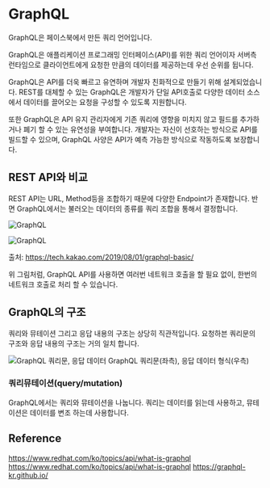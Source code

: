 # GraphQL
GraphQL은 페이스북에서 만든 쿼리 언어입니다.

GraphQL은 애플리케이션 프로그래밍 인터페이스(API)를 위한 쿼리 언어이자 서버측 런타임으로 클라이언트에게 요청한 만큼의 데이터를 제공하는데 우선 순위를 뒵니다.

GraphQL은 API를 더욱 빠르고 유연하며 개발자 친화적으로 만들기 위해 설계되었습니다. REST를 대체할 수 있는 GraphQL은 개발자가 단일 API호출로 다양한 데이터 소스에서 데이터를 끌어오는 요청을 구성할 수 있도록 지원합니다.

또한 GraphQL은 API 유지 관리자에게 기존 쿼리에 영향을 미치지 않고 필드를 추가하거나 폐기 할 수 있는 유연성을 부여합니다. 개발자는 자신이 선호하는 방식으로 API를 빌드할 수 있으며, GraphQL 사양은 API가 예측 가능한 방식으로 작동하도록 보장합니다.

## REST API와 비교
REST API는 URL, Method등을 조합하기 때문에 다양한 Endpoint가 존재합니다. 반면 GraphQL에서는 불러오는 데이터의 종류를 쿼리 조합을 통해서 결정합니다.

![GraphQL](https://tech.kakao.com/files/graphql-stack.png)

![GraphQL](https://tech.kakao.com/files/graphql-mobile-api.png)

출처: https://tech.kakao.com/2019/08/01/graphql-basic/

위 그림처럼, GraphQL API를 사용하면 여러번 네트워크 호출을 할 필요 없이, 한번의 네트워크 호출로 처리 할 수 있습니다.

## GraphQL의 구조
쿼리와 뮤테이션 그리고 응답 내용의 구조는 상당히 직관적입니다. 요청하븐 쿼리문의 구조와 응답 내용의 구조는 거의 일치 합니다.

![GraphQL 쿼리문, 응답 데이터](https://tech.kakao.com/files/graphql-example.png)
GraphQL 쿼리문(좌측), 응답 데이터 형식(우측)
 
### 쿼리뮤테이션(query/mutation)
GraphQL에서는 쿼리와 뮤테이션을 나눕니다. 
쿼리는 데이터를 읽는데 사용하고, 뮤테이션은 데이터를 변조 하는데 사용합니다.



## Reference
https://www.redhat.com/ko/topics/api/what-is-graphql
https://www.redhat.com/ko/topics/api/what-is-graphql
https://graphql-kr.github.io/